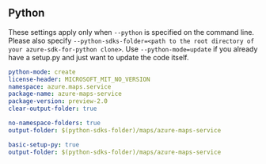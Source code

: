 ## Python

These settings apply only when `--python` is specified on the command line.
Please also specify `--python-sdks-folder=<path to the root directory of your azure-sdk-for-python clone>`.
Use `--python-mode=update` if you already have a setup.py and just want to update the code itself.

```yaml $(python) && $(track2)
python-mode: create
license-header: MICROSOFT_MIT_NO_VERSION
namespace: azure.maps.service
package-name: azure-maps-service
package-version: preview-2.0
clear-output-folder: true
```

``` yaml $(python) && $(python-mode) == 'update' && $(track2)
no-namespace-folders: true
output-folder: $(python-sdks-folder)/maps/azure-maps-service
```

``` yaml $(python) && $(python-mode) == 'create' && $(track2)
basic-setup-py: true
output-folder: $(python-sdks-folder)/maps/azure-maps-service
```